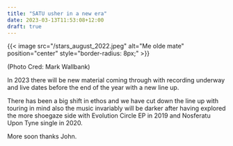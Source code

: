 ```yaml
---
title: "SATU usher in a new era"
date: 2023-03-13T11:53:08+12:00
draft: true
---
```


{{< image src="/stars_august_2022.jpeg" alt="Me olde mate" position="center" style="border-radius: 8px;" >}}

(Photo Cred: Mark Wallbank)

In 2023 there will be new material coming through with recording underway and live dates before the end of the year with a new line up.

There has been a big shift in ethos and we have cut down the line up with touring in mind also the music invariably will be darker after having explored the more shoegaze side with Evolution Circle EP in 2019 and Nosferatu Upon Tyne single in 2020.

More soon thanks John.
